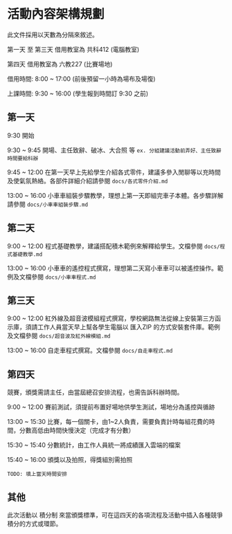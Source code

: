 # 活動內容架構規劃

此文件採用以天數為分隔來敘述。

第一天 至 第三天 借用教室為 共科412 (電腦教室)

第四天 借用教室為 六教227 (比賽場地)

借用時間: 8:00 ~ 17:00 (前後預留一小時為場布及場復)

上課時間: 9:30 ~ 16:00 (學生報到時間訂 9:30 之前)

## 第一天

9:30 開始

9:30 ~ 9:45 開場、主任致辭、破冰、大合照 等 `ex. 分組建議活動前弄好、主任致辭時間要給科辦`

9:45 ~ 12:00 在第一天早上先給學生介紹各式零件，建議多參入閒聊等以充時間及使氣氛熱絡。各部件詳細介紹請參閱 `docs/各式零件介紹.md`

13:00 ~ 16:00 小車車組裝步驟教學，理想上第一天即組完車子本體。各步驟詳解請參閱 `docs/小車車組裝步驟.md`

## 第二天

9:00 ~ 12:00 程式基礎教學，建議搭配積木範例來解釋給學生。文檔參閱 `docs/程式基礎教學.md`

13:00 ~ 16:00 小車車的遙控程式撰寫，理想第二天寫小車車可以被遙控操作。範例及文檔參閱 `docs/小車車程式.md`

## 第三天

9:00 ~ 12:00 紅外線及超音波模組程式撰寫，學校網路無法從線上安裝第三方函示庫，須請工作人員當天早上幫各學生電腦以 匯入ZIP 的方式安裝套件庫。範例及文檔參閱 `docs/超音波及紅外線模組.md`

13:00 ~ 16:00 自走車程式撰寫。文檔參閱 `docs/自走車程式.md`

## 第四天

競賽，頒獎需請主任，由當屆總召安排流程，也需告訴科辦時間。

9:00 ~ 12:00 賽前測試，須提前布置好場地供學生測試，場地分為遙控與循跡

13:00 ~ 15:30 比賽，每一個關卡，由1~2人負責，需要負責計時每組花費的時間，分數高低由時間快慢決定（完成才有分數）

15:30 ~ 15:40 分數統計，由工作人員統一將成績匯入雲端的檔案

15:40 ~ 16:00 頒獎以及拍照，得獎組別需拍照


`TODO: 填上當天時間安排`

## 其他

此次活動以 積分制 來當頒獎標準，可在這四天的各項流程及活動中插入各種競爭積分的方式或環節。
